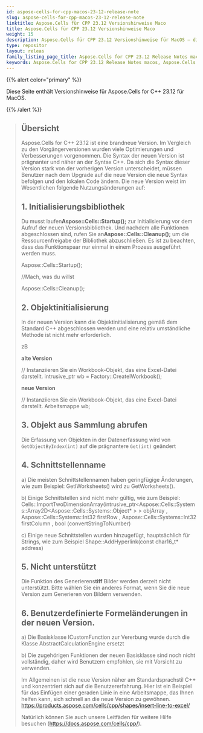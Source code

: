 ```yaml
---
id: aspose-cells-for-cpp-macos-23-12-release-note
slug: aspose-cells-for-cpp-macos-23-12-release-note
linktitle: Aspose.Cells für CPP 23.12 Versionshinweise Maco
title: Aspose.Cells für CPP 23.12 Versionshinweise Maco
weight: 15
description: Aspose.Cells für CPP 23.12 Versionshinweise für MacOS – die neuesten Verbesserungen, neuen Funktionen und Korrekturen
type: repositor
layout: releas
family_listing_page_title: Aspose.Cells for CPP 23.12 Release Notes maco
keywords: Aspose.Cells for CPP 23.12 Release Notes macos, Aspose.Cells for CPP 23.12 macos updates and fixe
---
```

{{% alert color="primary" %}}

Diese Seite enthält Versionshinweise für Aspose.Cells for C++ 23.12 für MacOS.

{{% /alert %}}

> ## Übersicht
> Aspose.Cells for C++ 23.12 ist eine brandneue Version. Im Vergleich zu den Vorgängerversionen wurden viele Optimierungen und Verbesserungen vorgenommen. Die Syntax der neuen Version ist prägnanter und näher an der Syntax C++.
> Da sich die Syntax dieser Version stark von der vorherigen Version unterscheidet, müssen Benutzer nach dem Upgrade auf die neue Version die neue Syntax befolgen und den lokalen Code ändern.
> Die neue Version weist im Wesentlichen folgende Nutzungsänderungen auf:
>
> ## 1. Initialisierungsbibliothek
>
 > Du musst laufen**Aspose::Cells::Startup();** zur Initialisierung vor dem Aufruf der neuen Versionsbibliothek. Und nachdem alle Funktionen abgeschlossen sind, rufen Sie an**Aspose::Cells::Cleanup();** um die Ressourcenfreigabe der Bibliothek abzuschließen.
> Es ist zu beachten, dass das Funktionspaar nur einmal in einem Prozess ausgeführt werden muss.
>
> Aspose::Cells::Startup();
>     
> //Mach, was du willst
>     
> Aspose::Cells::Cleanup();
>
> ## 2. Objektinitialisierung
>
> In der neuen Version kann die Objektinitialisierung gemäß dem Standard C++ abgeschlossen werden und eine relativ umständliche Methode ist nicht mehr erforderlich.
> 
> zB
> 
>    **alte Version**
>
> // Instanziieren Sie ein Workbook-Objekt, das eine Excel-Datei darstellt.
> intrusive_ptr<IWorkbook> wb = Factory::CreateIWorkbook();
>
>    **neue Version**
>
> // Instanziieren Sie ein Workbook-Objekt, das eine Excel-Datei darstellt.
> Arbeitsmappe wb;
>
> ## 3. Objekt aus Sammlung abrufen
> Die Erfassung von Objekten in der Datenerfassung wird von `GetObjectByIndex(int)` auf die prägnantere `Get(int)` geändert
>
> ## 4. Schnittstellenname
> 
 > a) Die meisten Schnittstellennamen haben geringfügige Änderungen, wie zum Beispiel: GetIWorksheets() wird zu GetWorksheets().
>
> b) Einige Schnittstellen sind nicht mehr gültig, wie zum Beispiel: Cells::ImportTwoDimensionArray(intrusive_ptr<Aspose::Cells::Systems::Array2D<Aspose::Cells::Systems::Object* > > objArray , Aspose::Cells::Systems::Int32 firstRow , Aspose::Cells::Systems::Int32 firstColumn , bool (convertStringToNumber)
>
> c) Einige neue Schnittstellen wurden hinzugefügt, hauptsächlich für Strings, wie zum Beispiel Shape::AddHyperlink(const char16_t* address)
>
> ## 5. Nicht unterstützt
>
 > Die Funktion des Generierens**tiff** Bilder werden derzeit nicht unterstützt. Bitte wählen Sie ein anderes Format, wenn Sie die neue Version zum Generieren von Bildern verwenden.
>
> ## 6. Benutzerdefinierte Formeländerungen in der neuen Version.
>
> a) Die Basisklasse ICustomFunction zur Vererbung wurde durch die Klasse AbstractCalculationEngine ersetzt
>
> b) Die zugehörigen Funktionen der neuen Basisklasse sind noch nicht vollständig, daher wird Benutzern empfohlen, sie mit Vorsicht zu verwenden.
>
> Im Allgemeinen ist die neue Version näher am Standardsprachstil C++ und konzentriert sich auf die Benutzererfahrung. Hier ist ein Beispiel für das Einfügen einer geraden Linie in eine Arbeitsmappe, das Ihnen helfen kann, sich schnell an die neue Version zu gewöhnen.
> https://products.aspose.com/cells/cpp/shapes/insert-line-to-excel/
>
> Natürlich können Sie auch unsere Leitfäden für weitere Hilfe besuchen (https://docs.aspose.com/cells/cpp/).
